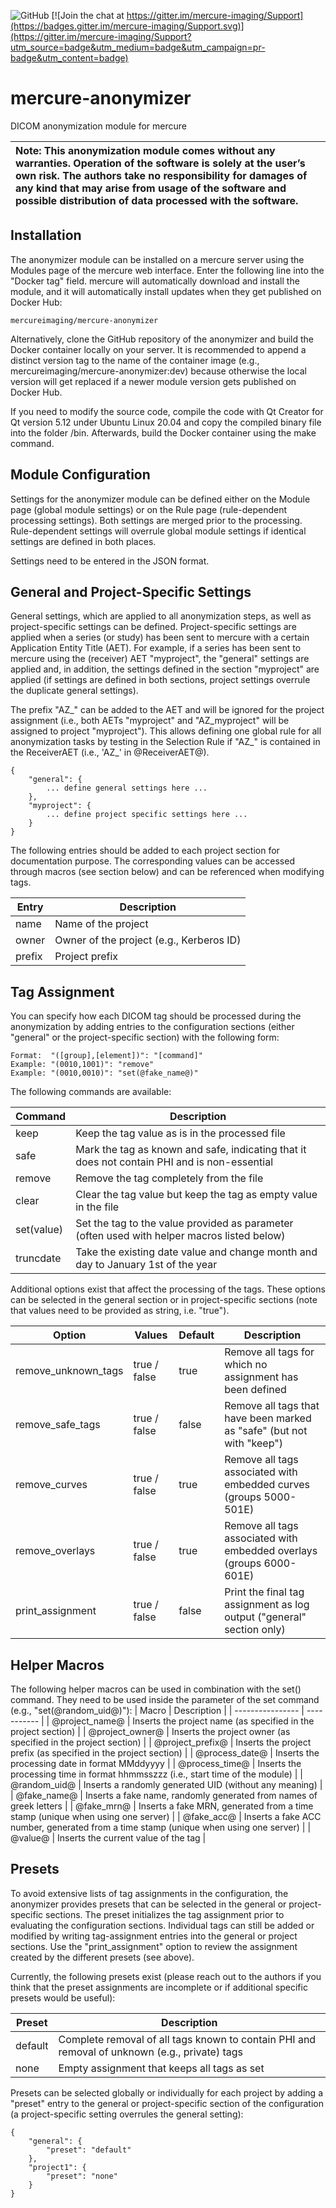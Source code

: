 ![GitHub](https://img.shields.io/github/license/mercure-imaging/mercure-anonymizer) 
[![Join the chat at https://gitter.im/mercure-imaging/Support](https://badges.gitter.im/mercure-imaging/Support.svg)](https://gitter.im/mercure-imaging/Support?utm_source=badge&utm_medium=badge&utm_campaign=pr-badge&utm_content=badge)

# mercure-anonymizer
DICOM anonymization module for mercure

| **Note:** This anonymization module comes without any warranties. Operation of the software is solely at the user’s own risk. The authors take no responsibility for damages of any kind that may arise from usage of the software and possible distribution of data processed with the software. |
| :--- |

## Installation

The anonymizer module can be installed on a mercure server using the Modules page of the mercure web interface. Enter the following line into the "Docker tag" field. mercure will automatically download and install the module, and it will automatically install updates when they get published on Docker Hub:
```
mercureimaging/mercure-anonymizer
```
Alternatively, clone the GitHub repository of the anonymizer and build the Docker container locally on your server. It is recommended to append a distinct version tag to the name of the container image (e.g., mercureimaging/mercure-anonymizer:dev) because otherwise the local version will get replaced if a newer module version gets published on Docker Hub.

If you need to modify the source code, compile the code with Qt Creator for Qt version 5.12 under Ubuntu Linux 20.04 and copy the compiled binary file into the folder /bin. Afterwards, build the Docker container using the make command.

## Module Configuration

Settings for the anonymizer module can be defined either on the Module page (global module settings) or on the Rule page (rule-dependent processing settings). Both settings are merged prior to the processing. Rule-dependent settings will overrule global module settings if identical settings are defined in both places.

Settings need to be entered in the JSON format.

## General and Project-Specific Settings

General settings, which are applied to all anonymization steps, as well as project-specific settings can be defined. Project-specific settings are applied when a series (or study) has been sent to mercure with a certain Application Entity Title (AET). For example, if a series has been sent to mercure using the (receiver) AET "myproject", the "general" settings are applied and, in addition, the settings defined in the section "myproject" are applied (if settings are defined in both sections, project settings overrule the duplicate general settings).

The prefix "AZ_" can be added to the AET and will be ignored for the project assignment (i.e., both AETs "myproject" and "AZ_myproject" will be assigned to project "myproject"). This allows defining one global rule for all anonymization tasks by testing in the Selection Rule if "AZ_" is contained in the ReceiverAET (i.e., 'AZ_' in @ReceiverAET@).

```
{
    "general": {
        ... define general settings here ...
    },
    "myproject": {
        ... define project specific settings here ...
    }
}
```

The following entries should be added to each project section for documentation purpose. The corresponding values can be accessed through macros (see section below) and can be referenced when modifying tags.

| Entry       | Description |
| ----------- | ----------- |
| name        | Name of the project |
| owner       | Owner of the project (e.g., Kerberos ID) |
| prefix      | Project prefix |

## Tag Assignment

You can specify how each DICOM tag should be processed during the anonymization by adding entries to the configuration sections (either "general" or the project-specific section) with the following form:
```
Format:  "([group],[element])": "[command]"
Example: "(0010,1001)": "remove"
Example: "(0010,0010)": "set(@fake_name@)"
``` 
The following commands are available:

| Command     | Description |
| ----------- | ----------- |
| keep        | Keep the tag value as is in the processed file |
| safe        | Mark the tag as known and safe, indicating that it does not contain PHI and is non-essential |
| remove      | Remove the tag completely from the file |
| clear       | Clear the tag value but keep the tag as empty value in the file |
| set(value)  | Set the tag to the value provided as parameter (often used with helper macros listed below) |
| truncdate   | Take the existing date value and change month and day to January 1st of the year |

Additional options exist that affect the processing of the tags. These options can be selected in the general section or in project-specific sections (note that values need to be provided as string, i.e. "true").

| Option              | Values       | Default | Description |
| ------------------- | ------------ | ------- | ----------- |
| remove_unknown_tags | true / false | true    | Remove all tags for which no assignment has been defined  |
| remove_safe_tags    | true / false | false   | Remove all tags that have been marked as "safe" (but not with "keep")  |
| remove_curves       | true / false | true    | Remove all tags associated with embedded curves (groups 5000-501E) |
| remove_overlays     | true / false | true    | Remove all tags associated with embedded overlays (groups 6000-601E) |
| print_assignment    | true / false | false   | Print the final tag assignment as log output ("general" section only) |

## Helper Macros

The following helper macros can be used in combination with the set() command. They need to be used inside the parameter of the set command (e.g., "set(@random_uid@)"):
| Macro            | Description |
| ---------------- | ----------- |
| @project_name@   | Inserts the project name (as specified in the project section) |
| @project_owner@  | Inserts the project owner (as specified in the project section) |
| @project_prefix@   | Inserts the project prefix (as specified in the project section) |
| @process_date@   | Inserts the processing date in format MMddyyyy |
| @process_time@   | Inserts the processing time in format hhmmsszzz (i.e., start time of the module) |
| @random_uid@   | Inserts a randomly generated UID (without any meaning) |
| @fake_name@   | Inserts a fake name, randomly generated from names of greek letters |
| @fake_mrn@   | Inserts a fake MRN, generated from a time stamp (unique when using one server)  |
| @fake_acc@   | Inserts a fake ACC number, generated from a time stamp (unique when using one server)  |
| @value@   | Inserts the current value of the tag |

## Presets

To avoid extensive lists of tag assignments in the configuration, the anonymizer provides presets that can be selected in the general or project-specific sections. The preset initializes the tag assignment prior to evaluating the configuration sections. Individual tags can still be added or modified by writing tag-assignment entries into the general or project sections. Use the "print_assignment" option to review the assignment created by the different presets (see above).

Currently, the following presets exist (please reach out to the authors if you think that the preset assignments are incomplete or if additional specific presets would be useful):

| Preset      | Description |
| ----------- | ----------- |
| default     | Complete removal of all tags known to contain PHI and removal of unknown (e.g., private) tags |
| none        | Empty assignment that keeps all tags as set |

Presets can be selected globally or individually for each project by adding a "preset" entry to the general or project-specific section of the configuration (a project-specific setting overrules the general setting):
```
{
    "general": {
        "preset": "default"
    },
    "project1": {
        "preset": "none"
    }
}
```
